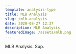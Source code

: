 ```yaml
---
template: analysis-type
title: MLB Analysis
slug: /mlb-analysis
date: 2020-08-27 12:37
description: MLB Analysis
featuredImage: /assets/mlb.png
---
```

MLB Analysis. Sup.